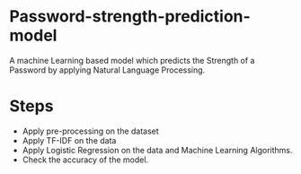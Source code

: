 # Password-strength-prediction-model
A machine Learning based model which predicts the Strength of a Password by applying Natural Language Processing.

# Steps
- Apply pre-processing on the dataset
- Apply TF-IDF on the data
- Apply Logistic Regression on the data and Machine Learning Algorithms.
- Check the accuracy of the model.
